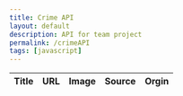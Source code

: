 ```yaml
---
title: Crime API 
layout: default
description: API for team project
permalink: /crimeAPI
tags: [javascript]
---
```


<!-- HTML table fragment for page -->
<table>
  <thead>
  <tr>
    <th>Title</th>
    <th>URL</th>
    <th>Image</th>
    <th>Source</th>
    <th>Orgin</th>
  </tr>
  </thead>
  <tbody id="result">
    <!-- generated rows -->
  </tbody>
</table>

<!-- Script is layed out in a sequence (no function) and will execute when page is loaded -->
<script>
  // prepare HTML result container for new output
  const resultContainer = document.getElementById("result");

  // prepare fetch options
  const url = "https://world-crime-news1.p.rapidapi.com/news";

const options = {
	method: 'GET',
	headers: {
		'X-RapidAPI-Key': '99055c6785msh0eec04755216d76p1d458djsnf1bc6a1c3b66',
		'X-RapidAPI-Host': 'world-crime-news1.p.rapidapi.com'
	}
};

  // fetch the API
  fetch("https://world-crime-news1.p.rapidapi.com/news", options)
    // response is a RESTful "promise" on any successful fetch
    .then(response => {
      // check for response errors
      if (response.status !== 200) {
          const errorMsg = 'Database response error: ' + response.status;
          console.log(errorMsg);
          const tr = document.createElement("tr");
          const td = document.createElement("td");
          td.innerHTML = errorMsg;
          tr.appendChild(td);
          resultContainer.appendChild(tr);
          return;
      }
      // valid response will have json data
      response.json().then(data => {
          console.log(data);


          // Country data
          for (const row of data) {
            console.log(row);

            // tr for each row
            const tr = document.createElement("tr");
            // td for each column
            const title = document.createElement("td");
            const url = document.createElement("td");
            const image = document.createElement("td");
            const source = document.createElement("td");
            const orgin = document.createElement("td");

            // data is specific to the API
            title.innerHTML = row.title;
            url.innerHTML = row.url; 
            image.innerHTML = row.image; 
            source.innerHTML = row.source; 
            orgin.innerHTML = row.orgin; 

            // this build td's into tr
            tr.appendChild(title);
            tr.appendChild(url);
            tr.appendChild(image);
            tr.appendChild(source);
            tr.appendChild(orgin);

            // add HTML to container
            resultContainer.appendChild(tr);
          }
      })
  })
  // catch fetch errors (ie ACCESS to server blocked)
  .catch(err => {
    console.error(err);
    const tr = document.createElement("tr");
    const td = document.createElement("td");
    td.innerHTML = err;
    tr.appendChild(td);
    resultContainer.appendChild(tr);
  });
</script>
